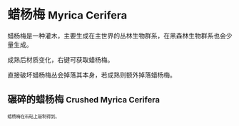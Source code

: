 # 蜡杨梅 <small> Myrica Cerifera </small>
蜡杨梅是一种灌木，主要生成在主世界的丛林生物群系，在黑森林生物群系也会少量生成。

成熟后材质变化，右键可获取蜡杨梅。

直接破坏蜡杨梅丛会掉落其本身，若成熟则额外掉落蜡杨梅。

## 碾碎的蜡杨梅 <small> Crushed Myrica Cerifera <small>
蜡杨梅在石砧上敲制得到。